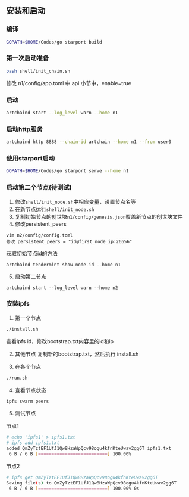 ## 安装和启动

### 编译
```bash
GOPATH=$HOME/Codes/go starport build
```

### 第一次启动准备
```bash
bash shell/init_chain.sh
```
修改 n1/config/app.toml 中 api 小节中，enable=true

### 启动
```bash
artchaind start --log_level warn --home n1
```

### 启动http服务
```bash
artchaind http 8888 --chain-id artchain --home n1 --from user0
```

### 使用starport启动
```bash
GOPATH=$HOME/Codes/go starport serve --home n1
```

### 启动第二个节点(待测试)
1. 修改```shell/init_node.sh```中相应变量，设置节点名等
2. 在新节点运行```shell/init_node.sh```
3. 复制初始节点的创世块```n1/config/genesis.json```覆盖新节点的创世块文件
4. 修改persistent_peers
```
vim n2/config/config.toml
修改 persistent_peers = "id@first_node_ip:26656"
```
获取初始节点id的方法
```
artchaind tendermint show-node-id --home n1
```
5. 启动第二节点
```
artchaind start --log_level warn --home n2
```

### 安装ipfs
1. 第一个节点
```bash
./install.sh
```
查看ipfs id，修改bootstrap.txt内容里的id和ip

2. 其他节点
复制新的bootstrap.txt，然后执行 install.sh

3. 在各个节点
```bash
./run.sh
```

4. 查看节点状态
```bash
ipfs swarm peers
```

5. 测试节点

节点1
```bash
# echo 'ipfs1' > ipfs1.txt
# ipfs add ipfs1.txt
added QmZyTztEF1UfJ1Qw8HzaWpQcv98ogu4kfnKteUwav2gg6T ipfs1.txt
 6 B / 6 B [==========================] 100.00%
```

节点2
```bash
# ipfs get QmZyTztEF1UfJ1Qw8HzaWpQcv98ogu4kfnKteUwav2gg6T
Saving file(s) to QmZyTztEF1UfJ1Qw8HzaWpQcv98ogu4kfnKteUwav2gg6T
 6 B / 6 B [==========================] 100.00% 0s
```
